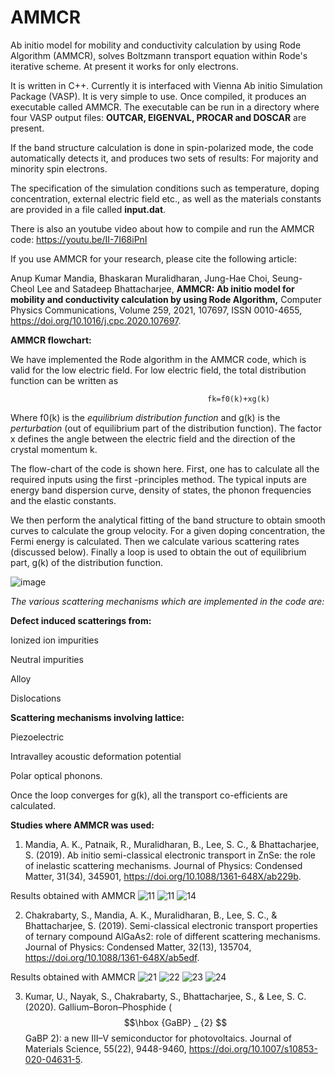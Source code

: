 # AMMCR
Ab initio model for mobility and conductivity calculation by using Rode Algorithm (AMMCR), solves Boltzmann transport equation within Rode's iterative scheme.
At present it works for only electrons.

It is written in C++. Currently it is interfaced with Vienna Ab initio Simulation Package (VASP). It is very simple to use. Once compiled, it produces an executable called AMMCR. The executable can be run in a directory where four VASP output files: **OUTCAR, EIGENVAL, PROCAR and DOSCAR** are present. 

If the band structure calculation is done in spin-polarized mode, the code automatically detects it, and produces two sets of results: For majority and 
minority spin electrons.


The specification of the simulation conditions such as temperature, doping concentration, external electric field etc., as well as the materials constants are provided in a file called **input.dat**. 

There is also an youtube video about how to compile and run the AMMCR code:
https://youtu.be/II-7I68iPnI

If you use AMMCR for your research, please cite the following article:

Anup Kumar Mandia, Bhaskaran Muralidharan, Jung-Hae Choi, Seung-Cheol Lee and Satadeep Bhattacharjee,
**AMMCR: Ab initio model for mobility and conductivity calculation by using Rode Algorithm,**
Computer Physics Communications,
Volume 259,
2021,
107697,
ISSN 0010-4655,
https://doi.org/10.1016/j.cpc.2020.107697.

**AMMCR flowchart:**

We have implemented the Rode algorithm in the AMMCR code, which is valid for the low electric field.
For low electric field, the total distribution function can be written as
                                         
                                                fk=f0(k)+xg(k)

Where f0(k) is the _equilibrium distribution function_ and g(k) is the _perturbation_ (out of equilibrium part of the distribution function).  The factor x defines the angle between the electric field and the direction of the crystal momentum k.

The flow-chart of the code is shown here. First, one has to calculate all the required inputs using the first -principles method. The typical inputs are energy band dispersion curve, density of states, the phonon frequencies and the elastic constants.

We then perform the analytical fitting of the band structure to obtain smooth curves to calculate the group velocity. For a given doping concentration, the Fermi energy is calculated. Then we calculate various scattering rates (discussed below). Finally a loop is used to obtain the out of equilibrium part, g(k) of the distribution function.

![image](https://user-images.githubusercontent.com/68414451/126433576-e6e68c38-5f22-4769-b3a1-37280aef6dfd.png)

_The various scattering mechanisms which are implemented in the code are:_

**Defect induced scatterings from:**

Ionized ion impurities

Neutral impurities

Alloy 

Dislocations

**Scattering mechanisms involving lattice:**

Piezoelectric

Intravalley acoustic deformation potential

Polar optical phonons.

 
Once the loop converges for g(k), all the transport co-efficients are calculated.

**Studies where AMMCR was used:**
1. Mandia, A. K., Patnaik, R., Muralidharan, B., Lee, S. C., & Bhattacharjee, S. (2019). 
Ab initio semi-classical electronic transport in ZnSe: the role of inelastic scattering mechanisms. 
Journal of Physics: Condensed Matter, 31(34), 345901, https://doi.org/10.1088/1361-648X/ab229b.

Results obtained with AMMCR 
![11](https://user-images.githubusercontent.com/68414451/146901858-f4073509-1d2c-4540-81c5-5dae83c1edc0.jpg)
![11](https://user-images.githubusercontent.com/68414451/147044742-b7b23921-1b36-401f-a25b-975c30b8fbf1.jpg)
![14](https://user-images.githubusercontent.com/68414451/146901871-1175deed-527f-413e-b43c-2ee47d7567df.jpg)


2. Chakrabarty, S., Mandia, A. K., Muralidharan, B., Lee, S. C., & Bhattacharjee, S. (2019). 
Semi-classical electronic transport properties of ternary compound AlGaAs2: role of different scattering mechanisms. 
Journal of Physics: Condensed Matter, 32(13), 135704, https://doi.org/10.1088/1361-648X/ab5edf.  

Results obtained with AMMCR 
![21](https://user-images.githubusercontent.com/68414451/146901988-1494180b-4d50-445f-b2f8-cd5c8ee5680a.jpg)
![22](https://user-images.githubusercontent.com/68414451/146901998-7288c334-dd96-4ac1-9d36-2f0df2852ddd.jpg)
![23](https://user-images.githubusercontent.com/68414451/146902003-a10742bb-4d18-47c7-9ba1-1ce04fd62722.jpg)
![24](https://user-images.githubusercontent.com/68414451/146902006-e4f43abe-0f5f-4f45-a619-e6b3fde29e5b.jpg)

3. Kumar, U., Nayak, S., Chakrabarty, S., Bhattacharjee, S., & Lee, S. C. (2020). 
Gallium–Boron–Phosphide ($$\hbox {GaBP} _ {2} $$ GaBP 2): a new III–V semiconductor for photovoltaics.
Journal of Materials Science, 55(22), 9448-9460, https://doi.org/10.1007/s10853-020-04631-5.

